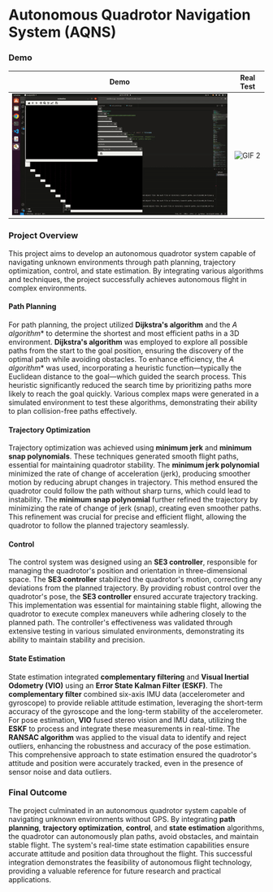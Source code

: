 # Autonomous Quadrotor Navigation System (AQNS)

### Demo 

|  Demo  | Real Test |
|---|---|
| <img src="demo.gif" alt="GIF 2" style="width: 100%;">  |  <img src="real.gif" alt="GIF 2" style="width: 100%;"> |

### Project Overview

This project aims to develop an autonomous quadrotor system capable of navigating unknown environments through path planning, trajectory optimization, control, and state estimation. By integrating various algorithms and techniques, the project successfully achieves autonomous flight in complex environments.

#### Path Planning

For path planning, the project utilized **Dijkstra's algorithm** and the **A* algorithm** to determine the shortest and most efficient paths in a 3D environment. **Dijkstra's algorithm** was employed to explore all possible paths from the start to the goal position, ensuring the discovery of the optimal path while avoiding obstacles. To enhance efficiency, the **A* algorithm** was used, incorporating a heuristic function—typically the Euclidean distance to the goal—which guided the search process. This heuristic significantly reduced the search time by prioritizing paths more likely to reach the goal quickly. Various complex maps were generated in a simulated environment to test these algorithms, demonstrating their ability to plan collision-free paths effectively.

#### Trajectory Optimization

Trajectory optimization was achieved using **minimum jerk** and **minimum snap polynomials**. These techniques generated smooth flight paths, essential for maintaining quadrotor stability. The **minimum jerk polynomial** minimized the rate of change of acceleration (jerk), producing smoother motion by reducing abrupt changes in trajectory. This method ensured the quadrotor could follow the path without sharp turns, which could lead to instability. The **minimum snap polynomial** further refined the trajectory by minimizing the rate of change of jerk (snap), creating even smoother paths. This refinement was crucial for precise and efficient flight, allowing the quadrotor to follow the planned trajectory seamlessly.

#### Control

The control system was designed using an **SE3 controller**, responsible for managing the quadrotor's position and orientation in three-dimensional space. The **SE3 controller** stabilized the quadrotor's motion, correcting any deviations from the planned trajectory. By providing robust control over the quadrotor's pose, the **SE3 controller** ensured accurate trajectory tracking. This implementation was essential for maintaining stable flight, allowing the quadrotor to execute complex maneuvers while adhering closely to the planned path. The controller's effectiveness was validated through extensive testing in various simulated environments, demonstrating its ability to maintain stability and precision.

#### State Estimation

State estimation integrated **complementary filtering** and **Visual Inertial Odometry (VIO)** using an **Error State Kalman Filter (ESKF)**. The **complementary filter** combined six-axis IMU data (accelerometer and gyroscope) to provide reliable attitude estimation, leveraging the short-term accuracy of the gyroscope and the long-term stability of the accelerometer. For pose estimation, **VIO** fused stereo vision and IMU data, utilizing the **ESKF** to process and integrate these measurements in real-time. The **RANSAC algorithm** was applied to the visual data to identify and reject outliers, enhancing the robustness and accuracy of the pose estimation. This comprehensive approach to state estimation ensured the quadrotor's attitude and position were accurately tracked, even in the presence of sensor noise and data outliers.

### Final Outcome

The project culminated in an autonomous quadrotor system capable of navigating unknown environments without GPS. By integrating **path planning**, **trajectory optimization**, **control**, and **state estimation** algorithms, the quadrotor can autonomously plan paths, avoid obstacles, and maintain stable flight. The system's real-time state estimation capabilities ensure accurate attitude and position data throughout the flight. This successful integration demonstrates the feasibility of autonomous flight technology, providing a valuable reference for future research and practical applications.
